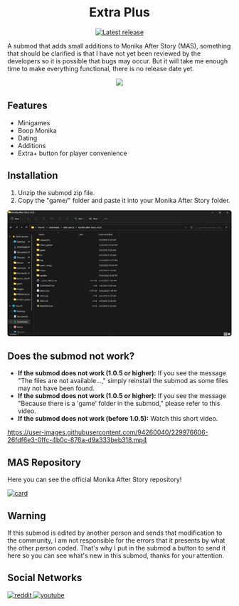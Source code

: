 <h1 align="center"> Extra Plus</h1>

<p align="center">
<a href="https://github.com/zer0fixer/MAS-Extraplus/releases/latest">
  <img alt="Latest release" src="https://img.shields.io/github/v/release/zer0fixer/MAS-Extraplus?style=for-the-badge&logo=appveyor">
</a>
</p>

A submod that adds small additions to Monika After Story (MAS), something that should be clarified is that I have not yet been reviewed by the developers so it is possible that bugs may occur. But it will take me enough time to make everything functional, there is no release date yet.

<p align="center">
  <img src="https://github.com/zer0fixer/resource-repository/blob/main/Images/Moni_chill.png"></p>
  
## Features
- Minigames
- Boop Monika
- Dating
- Additions
- Extra+ button for player convenience

## Installation
1. Unzip the submod zip file.
2. Copy the "game/" folder and paste it into your Monika After Story folder.

<p align="center">
  <img src="https://github.com/zer0fixer/resource-repository/blob/main/Images/MAS_screenshot.png"></p>

## Does the submod not work?
- **If the submod does not work (1.0.5 or higher):** If you see the message "The files are not available...," simply reinstall the submod as some files may not have been found.
- **If the submod does not work (1.0.5 or higher):** If you see the message "Because there is a 'game' folder in the submod," please refer to this video.
- **If the submod does not work (before 1.0.5):** Watch this short video.

https://user-images.githubusercontent.com/94260040/229976606-26fdf6e3-0ffc-4b0c-876a-d9a333beb318.mp4


## MAS Repository
Here you can see the official Monika After Story repository!

[![card](https://github-readme-stats.vercel.app/api/pin/?username=Monika-After-Story&repo=MonikaModDev)](https://github.com/Monika-After-Story/MonikaModDev)


## Warning

If this submod is edited by another person and sends that modification to the community, I am not responsible for the errors that it presents by what the other person coded. That's why I put in the submod a button to send it here so you can see what's new in this submod, thanks for your attention.


## Social Networks
<a href="https://www.reddit.com/user/UnderstandingAny7135">
<img alt="reddit" src="https://cdn-icons-png.flaticon.com/512/2111/2111459.png" width="100">
<a href="https://www.youtube.com/channel/UCLJcpsS6XWEPuV5vsq6TykA">
<img alt="youtube" src="https://cdn.icon-icons.com/icons2/1211/PNG/512/1491579609-yumminkysocialmedia08_83079.png" width="100">
